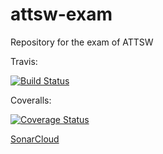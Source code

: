 # attsw-exam

Repository for the exam of ATTSW

Travis:

[![Build Status](https://travis-ci.org/alexfoglia1/attsw-exam.svg?branch=master)](https://travis-ci.org/alexfoglia1/attsw-exam)

Coveralls:

[![Coverage Status](https://coveralls.io/repos/github/alexfoglia1/attsw-exam/badge.svg?branch=master)](https://coveralls.io/github/alexfoglia1/attsw-exam?branch=master)

[SonarCloud](https://sonarcloud.io/dashboard?id=com.example%3Aattsw-exam)
